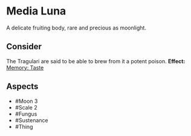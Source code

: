 # Media Luna
A delicate fruiting body, rare and precious as moonlight.
## Consider
The Tragulari are said to be able to brew from it a potent poison.
**Effect:** [Memory: Taste](https://uadaf.theevilroot.xyz/rowenarium/element/mem.taste)
## Aspects
- #Moon 3
- #Scale 2
- #Fungus
- #Sustenance
- #Thing
